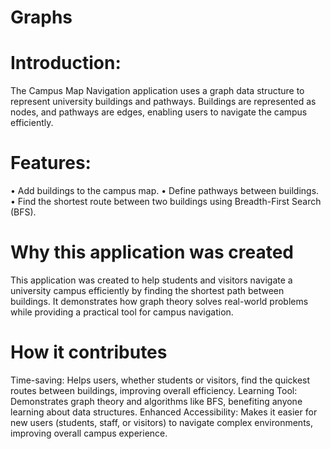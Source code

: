 # Graphs

# Introduction:
The Campus Map Navigation application uses a graph data structure to represent university buildings and pathways. Buildings are represented as nodes, and pathways are edges,
enabling users to navigate the campus efficiently.

# Features:
•	Add buildings to the campus map.
•	Define pathways between buildings.
•	Find the shortest route between two buildings using Breadth-First Search (BFS).

# Why this application was created
This application was created to help students and visitors navigate a university campus efficiently by finding the shortest path between buildings. It demonstrates how graph theory solves real-world problems while providing a practical tool for campus navigation.

# How it contributes
Time-saving: Helps users, whether students or visitors, find the quickest routes between buildings, improving overall efficiency.
Learning Tool: Demonstrates graph theory and algorithms like BFS, benefiting anyone learning about data structures.
Enhanced Accessibility: Makes it easier for new users (students, staff, or visitors) to navigate complex environments, improving overall campus experience.
